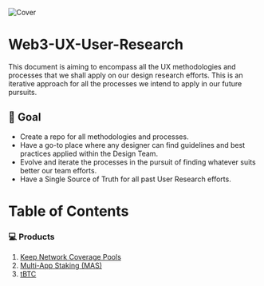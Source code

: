 ![Cover](https://user-images.githubusercontent.com/40768736/191744726-e69f3c99-8e1e-442c-85e5-cd6cb6f93faa.png)

# Web3-UX-User-Research

This document is aiming to encompass all the UX methodologies and processes that we shall apply on our design research efforts. 
This is an iterative approach for all the processes we intend to apply in our future pursuits.

## 🎯 Goal

* Create a repo for all methodologies and processes. 
* Have a go-to place where any designer can find guidelines and best practices applied within the Design Team.
* Evolve and iterate the processes in the pursuit of finding whatever suits better our team efforts.
* Have a Single Source of Truth for all past User Research efforts.

# Table of Contents

### 💻 Products

1. [Keep Network Coverage Pools](https://github.com/threshold-network/UX-User-Research/tree/main/Keep%20Coverage%20Pool)
2. [Multi-App Staking (MAS)](https://github.com/threshold-network/UX-User-Research/tree/main/Multi-App%20Staking%20(MAS))
3. [tBTC](https://github.com/threshold-network/UX-User-Research/tree/main/tBTC-user-studies)
